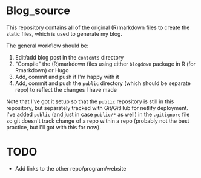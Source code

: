 # Blog_source

This repository contains all of the original (R)markdown files to create the static files, which is used to generate my blog.

The general workflow should be:
1. Edit/add blog post in the `contents` directory
2. "Compile" the (R)markdown files using either `blogdown` package in R (for Rmarkdown) or Hugo
3. Add, commit and push if I'm happy with it
4. Add, commit and push the `public` directory (which should be separate repo) to reflect the changes I have made

Note that I've got it setup so that the `public` repository is still in this repository, but separately tracked with Git/GitHub for netlify deployment.
I've added `public` (and just in case `public/*` as well) in the `.gitignore` file so git doesn't track change of a repo within a repo (probably not the best practice, but I'll got with this for now).

# TODO
* Add links to the other repo/program/website
